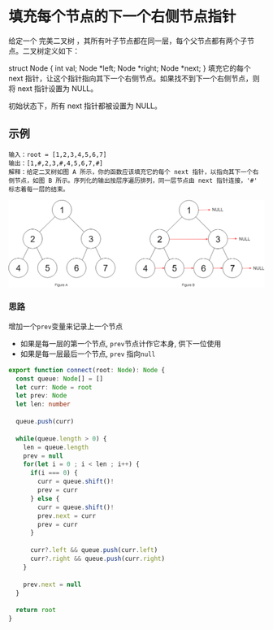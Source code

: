 # 填充每个节点的下一个右侧节点指针 

给定一个 完美二叉树 ，其所有叶子节点都在同一层，每个父节点都有两个子节点。二叉树定义如下：

struct Node {
  int val;
  Node *left;
  Node *right;
  Node *next;
}
填充它的每个 next 指针，让这个指针指向其下一个右侧节点。如果找不到下一个右侧节点，则将 next 指针设置为 NULL。

初始状态下，所有 next 指针都被设置为 NULL。

## 示例
```
输入：root = [1,2,3,4,5,6,7]
输出：[1,#,2,3,#,4,5,6,7,#]
解释：给定二叉树如图 A 所示，你的函数应该填充它的每个 next 指针，以指向其下一个右侧节点，如图 B 所示。序列化的输出按层序遍历排列，同一层节点由 next 指针连接，'#' 标志着每一层的结束。

```

![116_sample](../../../static/img/binary-tree/116_sample.png)

### 思路

增加一个`prev`变量来记录上一个节点
* 如果是每一层的第一个节点, `prev`节点计作它本身, 供下一位使用
* 如果是每一层最后一个节点, `prev` 指向`null`

```typescript
export function connect(root: Node): Node {
  const queue: Node[] = []
  let curr: Node = root
  let prev: Node 
  let len: number 

  queue.push(curr)

  while(queue.length > 0) {
    len = queue.length
    prev = null
    for(let i = 0 ; i < len ; i++) {
      if(i === 0) {
        curr = queue.shift()!
        prev = curr
      } else {
        curr = queue.shift()!
        prev.next = curr 
        prev = curr
      }

      curr?.left && queue.push(curr.left)
      curr?.right && queue.push(curr.right)
    }

    prev.next = null
  }

  return root
}
```


